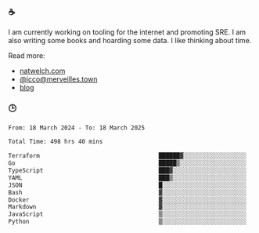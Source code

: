 ### ☕

I am currently working on tooling for the internet and promoting SRE. I am also writing some books and hoarding some data. I like thinking about time. 

Read more:

 - [natwelch.com](https://natwelch.com)
 - [@icco@merveilles.town](https://merveilles.town/@icco)
 - [blog](https://writing.natwelch.com)

### 🕒

<!--START_SECTION:waka-->

```txt
From: 18 March 2024 - To: 18 March 2025

Total Time: 498 hrs 40 mins

Terraform                                  ██████▓░░░░░░░░░░░░░░░░░░   26.46 %
Go                                         █████▒░░░░░░░░░░░░░░░░░░░   21.35 %
TypeScript                                 ███▓░░░░░░░░░░░░░░░░░░░░░   14.53 %
YAML                                       ███▒░░░░░░░░░░░░░░░░░░░░░   12.87 %
JSON                                       █░░░░░░░░░░░░░░░░░░░░░░░░   04.50 %
Bash                                       ▓░░░░░░░░░░░░░░░░░░░░░░░░   03.11 %
Docker                                     ▓░░░░░░░░░░░░░░░░░░░░░░░░   02.94 %
Markdown                                   ▓░░░░░░░░░░░░░░░░░░░░░░░░   02.34 %
JavaScript                                 ▒░░░░░░░░░░░░░░░░░░░░░░░░   01.99 %
Python                                     ▒░░░░░░░░░░░░░░░░░░░░░░░░   01.53 %
```

<!--END_SECTION:waka-->
